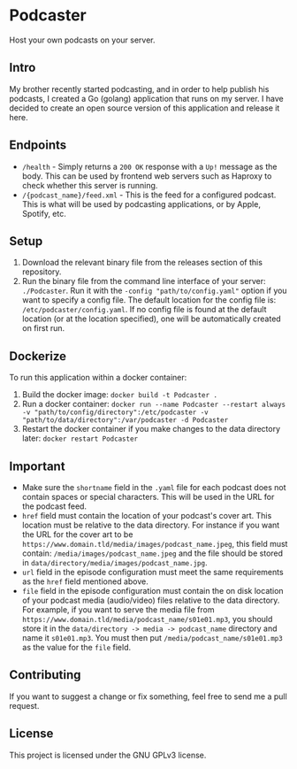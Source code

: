 Podcaster
=========

Host your own podcasts on your server.

Intro
-----

My brother recently started podcasting, and in order to help publish his podcasts, I created a Go (golang) application that runs on my server.
I have decided to create an open source version of this application and release it here. 

Endpoints
---------

- `/health` - Simply returns a `200 OK` response with a `Up!` message as the body. This can be used by frontend web servers such as Haproxy to check whether this server is running.
- `/{podcast_name}/feed.xml` - This is the feed for a configured podcast. This is what will be used by podcasting applications, or by Apple, Spotify, etc.

Setup
-----

1. Download the relevant binary file from the releases section of this repository.
2. Run the binary file from the command line interface of your server: `./Podcaster`. Run it with the `-config "path/to/config.yaml"` option if you want to specify a config file. The default location for the config file is: `/etc/podcaster/config.yaml`. If no config file is found at the default location (or at the location specified), one will be automatically created on first run.

Dockerize
---------

To run this application within a docker container:

1. Build the docker image: `docker build -t Podcaster .`
2. Run a docker container: `docker run --name Podcaster --restart always -v "path/to/config/directory":/etc/podcaster -v "path/to/data/directory":/var/podcaster -d Podcaster`
3. Restart the docker container if you make changes to the data directory later: `docker restart Podcaster`

Important
---------

- Make sure the `shortname` field in the `.yaml` file for each podcast does not contain spaces or special characters. This will be used in the URL for the podcast feed.
- `href` field must contain the location of your podcast's cover art. This location must be relative to the data directory. For instance if you want the URL for the cover art to be `https://www.domain.tld/media/images/podcast_name.jpeg`, this field must contain: `/media/images/podcast_name.jpeg` and the file should be stored in `data/directory/media/images/podcast_name.jpg`.
- `url` field in the episode configuration must meet the same requirements as the `href` field mentioned above.
- `file` field in the episode configuration must contain the on disk location of your podcast media (audio/video) files relative to the data directory. For example, if you want to serve the media file from `https://www.domain.tld/media/podcast_name/s01e01.mp3`, you should store it in the `data/directory -> media -> podcast_name` directory and name it `s01e01.mp3`. You must then put `/media/podcast_name/s01e01.mp3` as the value for the `file` field.

Contributing
------------

If you want to suggest a change or fix something, feel free to send me a pull request.

License
-------

This project is licensed under the GNU GPLv3 license.